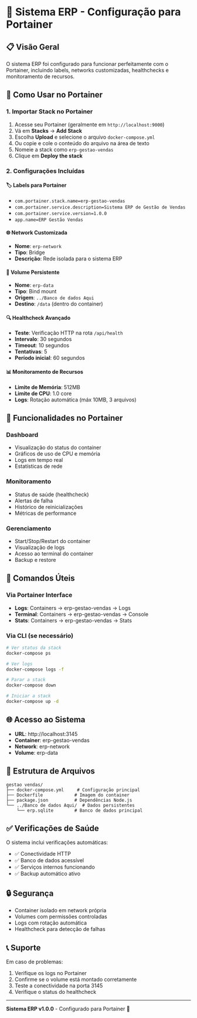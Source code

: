 # 🐳 Sistema ERP - Configuração para Portainer

## 📋 Visão Geral
O sistema ERP foi configurado para funcionar perfeitamente com o Portainer, incluindo labels, networks customizadas, healthchecks e monitoramento de recursos.

## 🚀 Como Usar no Portainer

### 1. Importar Stack no Portainer
1. Acesse seu Portainer (geralmente em `http://localhost:9000`)
2. Vá em **Stacks** → **Add Stack**
3. Escolha **Upload** e selecione o arquivo `docker-compose.yml`
4. Ou copie e cole o conteúdo do arquivo na área de texto
5. Nomeie a stack como `erp-gestao-vendas`
6. Clique em **Deploy the stack**

### 2. Configurações Incluídas

#### 🏷️ Labels para Portainer
- `com.portainer.stack.name=erp-gestao-vendas`
- `com.portainer.service.description=Sistema ERP de Gestão de Vendas`
- `com.portainer.service.version=1.0.0`
- `app.name=ERP Gestão Vendas`

#### 🌐 Network Customizada
- **Nome**: `erp-network`
- **Tipo**: Bridge
- **Descrição**: Rede isolada para o sistema ERP

#### 💾 Volume Persistente
- **Nome**: `erp-data`
- **Tipo**: Bind mount
- **Origem**: `../Banco de dados Aqui`
- **Destino**: `/data` (dentro do container)

#### 🔍 Healthcheck Avançado
- **Teste**: Verificação HTTP na rota `/api/health`
- **Intervalo**: 30 segundos
- **Timeout**: 10 segundos
- **Tentativas**: 5
- **Período inicial**: 60 segundos

#### 📊 Monitoramento de Recursos
- **Limite de Memória**: 512MB
- **Limite de CPU**: 1.0 core
- **Logs**: Rotação automática (máx 10MB, 3 arquivos)

## 🎯 Funcionalidades no Portainer

### Dashboard
- Visualização do status do container
- Gráficos de uso de CPU e memória
- Logs em tempo real
- Estatísticas de rede

### Monitoramento
- Status de saúde (healthcheck)
- Alertas de falha
- Histórico de reinicializações
- Métricas de performance

### Gerenciamento
- Start/Stop/Restart do container
- Visualização de logs
- Acesso ao terminal do container
- Backup e restore

## 🔧 Comandos Úteis

### Via Portainer Interface
- **Logs**: Containers → erp-gestao-vendas → Logs
- **Terminal**: Containers → erp-gestao-vendas → Console
- **Stats**: Containers → erp-gestao-vendas → Stats

### Via CLI (se necessário)
```bash
# Ver status da stack
docker-compose ps

# Ver logs
docker-compose logs -f

# Parar a stack
docker-compose down

# Iniciar a stack
docker-compose up -d
```

## 🌐 Acesso ao Sistema
- **URL**: http://localhost:3145
- **Container**: erp-gestao-vendas
- **Network**: erp-network
- **Volume**: erp-data

## 📁 Estrutura de Arquivos
```
gestao vendas/
├── docker-compose.yml     # Configuração principal
├── Dockerfile            # Imagem do container
├── package.json          # Dependências Node.js
└── ../Banco de dados Aqui/  # Dados persistentes
    └── erp.sqlite        # Banco de dados principal
```

## ✅ Verificações de Saúde
O sistema inclui verificações automáticas:
- ✅ Conectividade HTTP
- ✅ Banco de dados acessível
- ✅ Serviços internos funcionando
- ✅ Backup automático ativo

## 🔒 Segurança
- Container isolado em network própria
- Volumes com permissões controladas
- Logs com rotação automática
- Healthcheck para detecção de falhas

## 📞 Suporte
Em caso de problemas:
1. Verifique os logs no Portainer
2. Confirme se o volume está montado corretamente
3. Teste a conectividade na porta 3145
4. Verifique o status do healthcheck

---
**Sistema ERP v1.0.0** - Configurado para Portainer 🐳